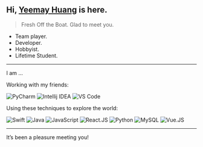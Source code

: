 <head>
  <link rel="stylesheet" href="https://cdn.jsdelivr.net/npm/@fortawesome/fontawesome-free/css/all.min.css">
</head>

## Hi, [Yeemay Huang](https://github.com/Saigona) is here.

> Fresh Off the Boat. Glad to meet you.

- Team player.
- Developer.
- Hobbyist.
- Lifetime Student.


---

I am ...

Working with my friends:

![PyCharm](https://img.shields.io/badge/-PyCharm-375A81?style=for-the-badge&logo=PyCharm&logoColor=default)
![Intellij IDEA](https://img.shields.io/badge/-Intellij%20IDEA-red?style=for-the-badge&logo=Intellij%20Idea&logoColor=default)
![VS Code](https://img.shields.io/badge/-VS%20Code-007ACC?style=for-the-badge&logo=Visual%20Studio%20Code&logoColor=white)


Using these techniques to explore the world:

![Swift](https://img.shields.io/badge/-Swift-ec4736?&style=flat-square&logo=Swift&logoColor=white)
![Java](https://img.shields.io/badge/-Java-007396?style=flat-square&logo=Java&logoColor=white)
![JavaScript](https://img.shields.io/badge/-JavaScript-black?style=flat-square&logo=JavaScript&logoColor=default)
![React.JS](https://img.shields.io/badge/-React.js-35495c?&style=flat-square&logo=React&logoColor=default)
![Python](https://img.shields.io/badge/-Python-375A81?style=flat-square&logo=Python&logoColor=default)
![MySQL](https://img.shields.io/badge/-MySQL-4479A1?style=flat-square&logo=MySQL&logoColor=white)
![Vue.JS](https://img.shields.io/badge/-Vue.js-35495c?&style=flat-square&logo=vue.js&logoColor=default)



---

It’s been a pleasure meeting you!
